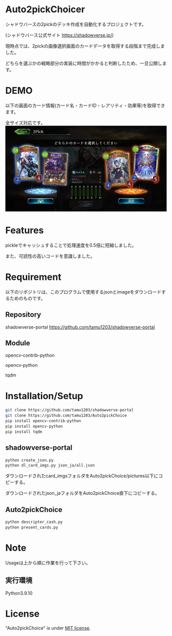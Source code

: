 # Auto2pickChoicer
 シャドウバースの2pickのデッキ作成を自動化するプロジェクトです。

 (シャドウバース公式サイト https://shadowverse.jp/)

 現時点では、2pickの画像選択画面のカードデータを取得する段階まで完成しました。

 どちらを選ぶかの戦略部分の実装に時間がかかると判断したため、一旦公開します。

# DEMO
以下の画面のカード情報(カード名・カードID・レアリティ・効果等)を取得できます。

全サイズ対応です。
 ![Test Image 1](pictures/portal_craft/1.jpg)
# Features
 
 pickleでキャッシュすることで処理速度を0.5倍に短縮しました。

 また、可読性の高いコードを意識しました。
 
# Requirement
以下のリポジトリは、このプログラムで使用するjsonとimageをダウンロードするためのものです。
## Repository
 shadowverse-portal https://github.com/tamu1203/shadowverse-portal
## Module
 opencv-contrib-python

 opencv-python

 tqdm

# Installation/Setup
```bash
git clone https://github.com/tamu1203/shadowverse-portal
git clone https://github.com/tamu1203/Auto2pickChoice
pip install opencv-contrib-python
pip install opencv-python
pip install tqdm
```
## shadowverse-portal
```bash
python create_json.py
python dl_card_imgs.py json_ja/all.json
```
ダウンロードされたcard_imgsフォルダをAuto2pickChoice/pictures以下にコピーする。

ダウンロードされたjson_jaフォルダをAuto2pickChoice直下にコピーする。
## Auto2pickChoice
```bash
python descripter_cash.py
python present_cards.py
```

# Note
 Usageは上から順に作業を行って下さい。
 ## 実行環境
 Python3.9.10
 
# License
"Auto2pickChoice" is under [MIT license](https://en.wikipedia.org/wiki/MIT_License).